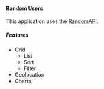 #### Random Users

This application uses the [RandomAPI](https://randomuser.me/).

##### Features

- Grid
  - List
  - Sort
  - Filter
- Geolocation
- Charts
